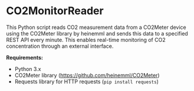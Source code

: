 # CO2MonitorReader

This Python script reads CO2 measurement data from a CO2Meter device using the CO2Meter library by heinemml and sends this data to a specified REST API every minute. This enables real-time monitoring of CO2 concentration through an external interface.

**Requirements:**
- Python 3.x
- CO2Meter library (https://github.com/heinemml/CO2Meter)
- Requests library for HTTP requests (`pip install requests`)